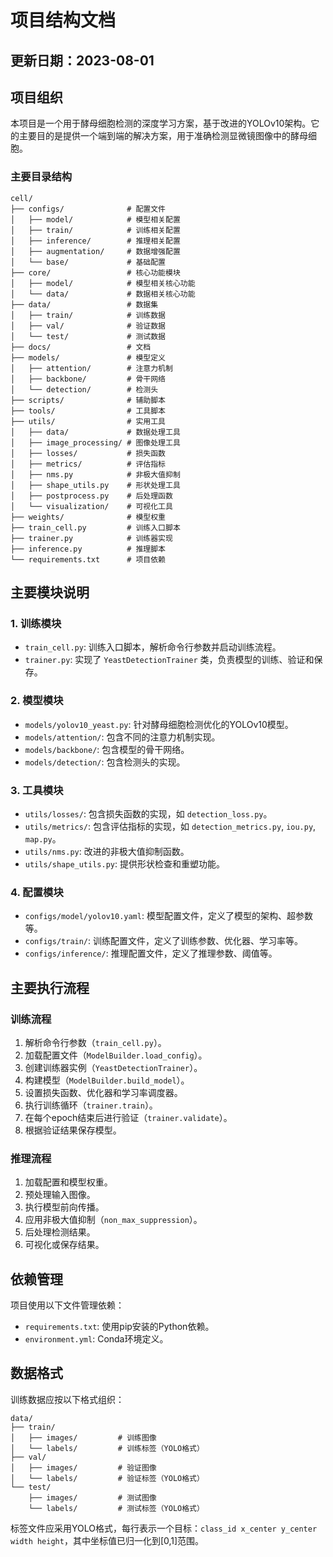 # 项目结构文档

## 更新日期：2023-08-01

## 项目组织

本项目是一个用于酵母细胞检测的深度学习方案，基于改进的YOLOv10架构。它的主要目的是提供一个端到端的解决方案，用于准确检测显微镜图像中的酵母细胞。

### 主要目录结构

```
cell/
├── configs/              # 配置文件
│   ├── model/            # 模型相关配置
│   ├── train/            # 训练相关配置
│   ├── inference/        # 推理相关配置
│   ├── augmentation/     # 数据增强配置
│   └── base/             # 基础配置
├── core/                 # 核心功能模块
│   ├── model/            # 模型相关核心功能
│   └── data/             # 数据相关核心功能
├── data/                 # 数据集
│   ├── train/            # 训练数据
│   ├── val/              # 验证数据
│   └── test/             # 测试数据
├── docs/                 # 文档
├── models/               # 模型定义
│   ├── attention/        # 注意力机制
│   ├── backbone/         # 骨干网络
│   └── detection/        # 检测头
├── scripts/              # 辅助脚本
├── tools/                # 工具脚本
├── utils/                # 实用工具
│   ├── data/             # 数据处理工具
│   ├── image_processing/ # 图像处理工具
│   ├── losses/           # 损失函数
│   ├── metrics/          # 评估指标
│   ├── nms.py            # 非极大值抑制
│   ├── shape_utils.py    # 形状处理工具
│   ├── postprocess.py    # 后处理函数
│   └── visualization/    # 可视化工具
├── weights/              # 模型权重
├── train_cell.py         # 训练入口脚本
├── trainer.py            # 训练器实现
├── inference.py          # 推理脚本
└── requirements.txt      # 项目依赖
```

## 主要模块说明

### 1. 训练模块

- `train_cell.py`: 训练入口脚本，解析命令行参数并启动训练流程。
- `trainer.py`: 实现了 `YeastDetectionTrainer` 类，负责模型的训练、验证和保存。

### 2. 模型模块

- `models/yolov10_yeast.py`: 针对酵母细胞检测优化的YOLOv10模型。
- `models/attention/`: 包含不同的注意力机制实现。
- `models/backbone/`: 包含模型的骨干网络。
- `models/detection/`: 包含检测头的实现。

### 3. 工具模块

- `utils/losses/`: 包含损失函数的实现，如 `detection_loss.py`。
- `utils/metrics/`: 包含评估指标的实现，如 `detection_metrics.py`, `iou.py`, `map.py`。
- `utils/nms.py`: 改进的非极大值抑制函数。
- `utils/shape_utils.py`: 提供形状检查和重塑功能。

### 4. 配置模块

- `configs/model/yolov10.yaml`: 模型配置文件，定义了模型的架构、超参数等。
- `configs/train/`: 训练配置文件，定义了训练参数、优化器、学习率等。
- `configs/inference/`: 推理配置文件，定义了推理参数、阈值等。

## 主要执行流程

### 训练流程

1. 解析命令行参数（`train_cell.py`）。
2. 加载配置文件（`ModelBuilder.load_config`）。
3. 创建训练器实例（`YeastDetectionTrainer`）。
4. 构建模型（`ModelBuilder.build_model`）。
5. 设置损失函数、优化器和学习率调度器。
6. 执行训练循环（`trainer.train`）。
7. 在每个epoch结束后进行验证（`trainer.validate`）。
8. 根据验证结果保存模型。

### 推理流程

1. 加载配置和模型权重。
2. 预处理输入图像。
3. 执行模型前向传播。
4. 应用非极大值抑制（`non_max_suppression`）。
5. 后处理检测结果。
6. 可视化或保存结果。

## 依赖管理

项目使用以下文件管理依赖：

- `requirements.txt`: 使用pip安装的Python依赖。
- `environment.yml`: Conda环境定义。

## 数据格式

训练数据应按以下格式组织：

```
data/
├── train/
│   ├── images/         # 训练图像
│   └── labels/         # 训练标签（YOLO格式）
├── val/
│   ├── images/         # 验证图像
│   └── labels/         # 验证标签（YOLO格式）
└── test/
    ├── images/         # 测试图像
    └── labels/         # 测试标签（YOLO格式）
```

标签文件应采用YOLO格式，每行表示一个目标：`class_id x_center y_center width height`，其中坐标值已归一化到[0,1]范围。 
